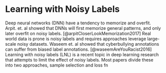 # Learning with Noisy Labels 
Deep neural networks (DNN) have a tendency to memorize and overfit. Arpit. et. al showed that DNNs will first memorize general patterns, and only later overfit on noisy labels. [@arpitCloserLookMemorization2017]  Real world data is prone is noisy labels and requires approaches leverage large-scale noisy datasets. Waseem et. al showed that cyberbullying annotations can  suffer from biased label annotations. [@waseemAreYouRacist2016] Learning with noisy labels (LNL) is a recent topic in deep learning research that attempts to limit the effect of noisy labels. Most papers divide these into two approaches, sample selection and loss fn